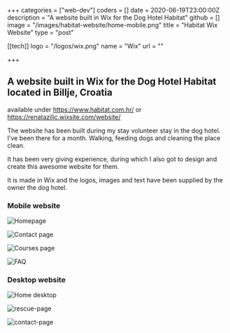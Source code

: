 +++
categories = ["web-dev"]
coders = []
date = 2020-06-19T23:00:00Z
description = "A website built in Wix for the Dog Hotel Habitat"
github = []
image = "/images/habitat-website/home-mobile.png"
title = "Habitat Wix Website"
type = "post"

[[tech]]
logo = "/logos/wix.png"
name = "Wix"
url = ""

+++


## A website built in Wix for the Dog Hotel Habitat located in Billje, Croatia
    
available under https://www.habitat.com.hr/ or https://renatazilic.wixsite.com/website/

The website has been built during my stay volunteer stay in the dog hotel. I've been there for a month. Walking, feeding dogs and cleaning the place clean.

It has been very giving experience, during which I also got to design and create this awesome website for them.

It is made in Wix and the logos, images and text have been supplied by the owner the dog hotel.

### Mobile website
![Homepage](/images/habitat-website/home-mobile.png "Homepage")

![Contact page](/images/habitat-website/contact-mobile.png "Contact page")

![Courses page](/images/habitat-website/course-mobile.png "Courses page")

![FAQ](/images/habitat-website/faq-mobile.png "FAQ")


### Desktop website
![Home desktop](/images/habitat-website/home-page.png "Home desktop")

![rescue-page](/images/habitat-website/rescue-page.png "rescue-page")

![contact-page](/images/habitat-website/contact-page.png "contact-page")




